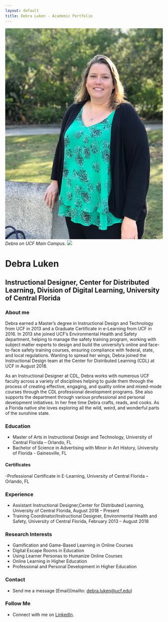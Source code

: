 ```yaml
---
layout: default
title: Debra Luken - Academic Portfolio
---
```

![Debra Luken on UCF Main Campus](professional-bio.JPG)
*Debra on UCF Main Campus.*
<img src=“professional-bio.JPG” width=200”> 

# Debra Luken

## Instructional Designer, Center for Distributed Learning, Division of Digital Learning, University of Central Florida  

### About me
Debra earned a Master’s degree in Instructional Design and Technology from UCF in 2013 and a Graduate Certificate in e-Learning from UCF in 2016. In 2013 she joined  UCF’s Environmental Health and Safety department, helping to manage the safety training program, working with subject matter experts to design and build the university’s online and face-to-face safety training courses, ensuring compliance with federal, state, and local regulations. Wanting to spread her wings, Debra joined the Instructional Design team at the Center for Distributed Learning (CDL) at UCF in August 2018.

As an Instructional Designer at CDL, Debra works with numerous UCF faculty across a variety of disciplines helping to guide them through the process of creating effective, engaging, and quality online and mixed-mode courses through the CDL professional development programs. She also supports the department through various professional and personal development initiatives.
In  her free time Debra crafts, reads, and cooks. As a Florida native she loves exploring all the wild, weird, and wonderful parts of the sunshine state.

### Education

- Master of Arts in Instructional Design and Technology, University of Central Florida – Orlando, FL  
- Bachelor of Science in Advertising with Minor in Art History, University of Florida - Gainesville, FL

#### Certificates
-Professional Certificate in E-Learning, University of Central Florida – Orlando, FL

### Experience

- Assistant Instructional Designer,Center for Distributed Learning, University of Central Florida, August 2018 – Present
- Training Coordinator/Instructional Designer, Environmental Health and Safety, University of Central Florida, February 2013 – August 2018
  
### Research Interests
- Gamification and Game-Based Learning in Online Courses
- Digital Escape Rooms in Education
- Using Learner Personas to Humanize Online Courses
- Online Learning in Higher Education
- Professional and Personal Development in Higher Education


### Contact
- Send me a message [Email](mailto: debra.luken@ucf.edu)

### Follow Me

- Connect with me on [LinkedIn](https://www.linkedin.com/in/debra-luken).




